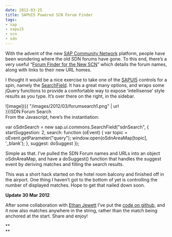 ```yaml
---
date: 2012-03-25
title: SAPUI5 Powered SCN Forum Finder
tags:
- sap
- sapui5
- scn
- sdn
---
```



With the advent of the new [SAP Community Network](http://www.sdn.sap.com/irj/scn) platform, people have been wondering where the old SDN forums have gone. To this end, there’s a very useful “[Forum Finder for the New SCN](http://scn.sap.com/docs/DOC-18971)” which details the forum names, along with links to their new URL homes.

I thought it would be a nice exercise to take one of the [SAPUI5](http://www.sdn.sap.com/irj/sdn/index?rid=/webcontent/uuid/20a34ae7-762d-2f10-c994-db2e898d5f70) controls for a spin, namely the [SearchField](http://www.pipetree.com/~dj/sapui5/demokit/#docs/api/symbols/sap.ui.commons.SearchField.html). It has a great many options, and wraps some jQuery functions to provide a comfortable way to expose ‘intellisense’ style results as you type. It’s over there on the right, in the sidebar.

<div class="wp-caption alignnone" id="attachment_1378" style="width: 374px">![image]({{ "/images/2012/03/forumsearch1.png" | url }})SDN Forum Search

</div>From the Javascript, here’s the instantiation:

var oSdnSearch = new sap.ui.commons.SearchField("sdnSearch", { startSuggestion: 2, search: function (oEvent) { var topic = oEvent.getParameter("query"); window.open(oSdnAreaMap[topic], '_blank'); }, suggest: doSuggest });

Simple as that. I’ve pulled the SDN Forum names and URLs into an object oSdnAreaMap, and have a doSuggest() function that handles the suggest event by deriving matches and filling the search results.

This was a short hack started on the hotel room balcony and finished off in the airport. One thing I haven’t got to the bottom of yet is controlling the number of displayed matches. Hope to get that nailed down soon.

**Update 30 Mar 2012**

After some collaboration with [Ethan Jewett](http://twitter.com/esjewett) I’ve put the [code on github](https://github.com/qmacro/sdnforumsearch), and it now also matches anywhere in the string, rather than the match being anchored at the start. Share and enjoy!

**  
**

